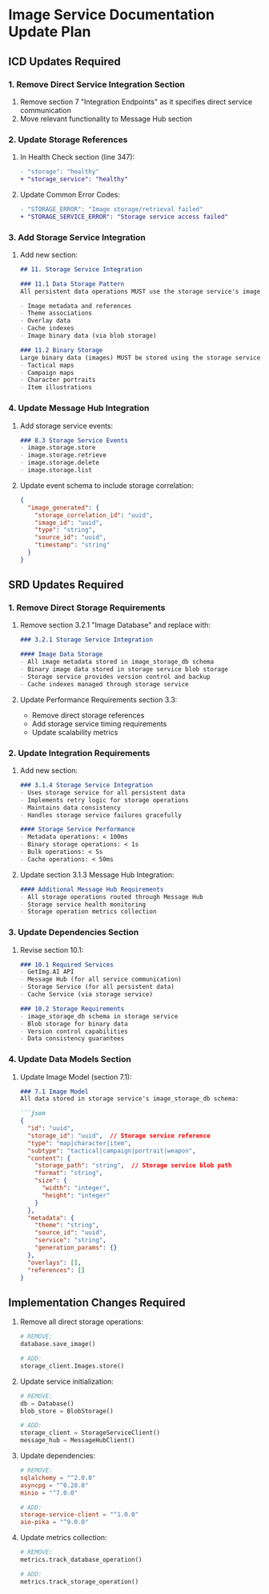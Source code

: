 # Image Service Documentation Update Plan

## ICD Updates Required

### 1. Remove Direct Service Integration Section
1. Remove section 7 "Integration Endpoints" as it specifies direct service communication
2. Move relevant functionality to Message Hub section

### 2. Update Storage References
1. In Health Check section (line 347):
   ```diff
   - "storage": "healthy"
   + "storage_service": "healthy"
   ```

2. Update Common Error Codes:
   ```diff
   - "STORAGE_ERROR": "Image storage/retrieval failed"
   + "STORAGE_SERVICE_ERROR": "Storage service access failed"
   ```

### 3. Add Storage Service Integration
1. Add new section:
   ```markdown
   ## 11. Storage Service Integration

   ### 11.1 Data Storage Pattern
   All persistent data operations MUST use the storage service's image_storage_db schema:

   - Image metadata and references
   - Theme associations
   - Overlay data
   - Cache indexes
   - Image binary data (via blob storage)

   ### 11.2 Binary Storage
   Large binary data (images) MUST be stored using the storage service's blob storage:
   - Tactical maps
   - Campaign maps
   - Character portraits
   - Item illustrations
   ```

### 4. Update Message Hub Integration
1. Add storage service events:
   ```markdown
   ### 8.3 Storage Service Events
   - image.storage.store
   - image.storage.retrieve
   - image.storage.delete
   - image.storage.list
   ```

2. Update event schema to include storage correlation:
   ```json
   {
     "image_generated": {
       "storage_correlation_id": "uuid",
       "image_id": "uuid",
       "type": "string",
       "source_id": "uuid",
       "timestamp": "string"
     }
   }
   ```

## SRD Updates Required

### 1. Remove Direct Storage Requirements
1. Remove section 3.2.1 "Image Database" and replace with:
   ```markdown
   ### 3.2.1 Storage Service Integration
   
   #### Image Data Storage
   - All image metadata stored in image_storage_db schema
   - Binary image data stored in storage service blob storage
   - Storage service provides version control and backup
   - Cache indexes managed through storage service
   ```

2. Update Performance Requirements section 3.3:
   - Remove direct storage references
   - Add storage service timing requirements
   - Update scalability metrics

### 2. Update Integration Requirements

1. Add new section:
   ```markdown
   ### 3.1.4 Storage Service Integration
   - Uses storage service for all persistent data
   - Implements retry logic for storage operations
   - Maintains data consistency
   - Handles storage service failures gracefully

   #### Storage Service Performance
   - Metadata operations: < 100ms
   - Binary storage operations: < 1s
   - Bulk operations: < 5s
   - Cache operations: < 50ms
   ```

2. Update section 3.1.3 Message Hub Integration:
   ```markdown
   #### Additional Message Hub Requirements
   - All storage operations routed through Message Hub
   - Storage service health monitoring
   - Storage operation metrics collection
   ```

### 3. Update Dependencies Section

1. Revise section 10.1:
   ```markdown
   ### 10.1 Required Services
   - GetImg.AI API
   - Message Hub (for all service communication)
   - Storage Service (for all persistent data)
   - Cache Service (via storage service)

   ### 10.2 Storage Requirements
   - image_storage_db schema in storage service
   - Blob storage for binary data
   - Version control capabilities
   - Data consistency guarantees
   ```

### 4. Update Data Models Section

1. Update Image Model (section 7.1):
   ```markdown
   ### 7.1 Image Model
   All data stored in storage service's image_storage_db schema:

   ```json
   {
     "id": "uuid",
     "storage_id": "uuid",  // Storage service reference
     "type": "map|character|item",
     "subtype": "tactical|campaign|portrait|weapon",
     "content": {
       "storage_path": "string",  // Storage service blob path
       "format": "string",
       "size": {
         "width": "integer",
         "height": "integer"
       }
     },
     "metadata": {
       "theme": "string",
       "source_id": "uuid",
       "service": "string",
       "generation_params": {}
     },
     "overlays": [],
     "references": []
   }
   ```

## Implementation Changes Required

1. Remove all direct storage operations:
   ```python
   # REMOVE:
   database.save_image()
   
   # ADD:
   storage_client.Images.store()
   ```

2. Update service initialization:
   ```python
   # REMOVE:
   db = Database()
   blob_store = BlobStorage()
   
   # ADD:
   storage_client = StorageServiceClient()
   message_hub = MessageHubClient()
   ```

3. Update dependencies:
   ```toml
   # REMOVE:
   sqlalchemy = "^2.0.0"
   asyncpg = "^0.28.0"
   minio = "^7.0.0"
   
   # ADD:
   storage-service-client = "^1.0.0"
   aio-pika = "^9.0.0"
   ```

4. Update metrics collection:
   ```python
   # REMOVE:
   metrics.track_database_operation()
   
   # ADD:
   metrics.track_storage_operation()
   ```